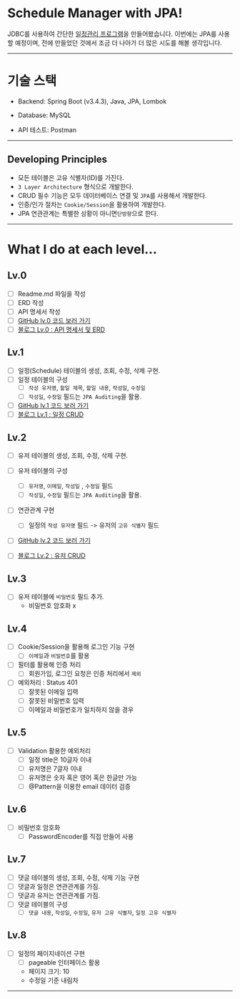 # Schedule Manager with JPA!
JDBC를 사용하여 간단한 [일정관리 프로그램](https://velog.io/@yong-lee/Spring-%EC%9D%BC%EC%A0%95-%EA%B4%80%EB%A6%AC-API-%EB%A7%8C%EB%93%A4%EA%B8%B0)을 만들어봤습니다.
이번에는 JPA를 사용할 예정이며, 전에 만들었던 것에서 조금 더 나아가 더 많은 시도를 해볼 생각입니다.

***
# 기술 스택
- Backend: Spring Boot (v3.4.3), Java, JPA, Lombok

- Database: MySQL

- API 테스트: Postman

***
## Developing Principles
- 모든 테이블은 고유 식별자(ID)를 가진다.
- `3 Layer Architecture` 형식으로 개발한다.
- CRUD 필수 기능은 모두 데이터베이스 연결 및 `JPA`를 사용해서 개발한다.
- 인증/인가 절차는 `Cookie/Session`을 활용하여 개발한다.
- JPA 연관관계는 특별한 상황이 아니면`단방향`으로 한다.

***
# What I do at each level...
## Lv.0
- [ ]  Readme.md 파일을 작성
- [ ]  ERD 작성
- [ ]  API 명세서 작성
- [ ]  [GitHub lv.0 코드 보러 가기](https://github.com/YongLeeCode/ScheduleManagerWithJpa/tree/lv.0)
- [ ]  [블로그 Lv.0 : API 명세서 및 ERD](https://velog.io/@yong-lee/JPA-%EC%9D%BC%EC%A0%95-%EA%B4%80%EB%A6%AC-API-%EB%A7%8C%EB%93%A4%EA%B8%B0-Lv-0)

## Lv.1
- [ ]  일정(Schedule) 테이블의 생성, 조회, 수정, 삭제 구현.
- [ ]  일정 테이블의 구성
    - [ ]  `작성 유저명`, `할일 제목`, `할일 내용`, `작성일`, `수정일`
    - [ ]  `작성일`, `수정일` 필드는 `JPA Auditing`을 활용.
- [ ]  [GitHub lv.1 코드 보러 가기](https://github.com/YongLeeCode/ScheduleManagerWithJpa/tree/lv.1)
- [ ]  [블로그 Lv.1 : 일정 CRUD](https://velog.io/@yong-lee/JPA-%EC%9D%BC%EC%A0%95-%EA%B4%80%EB%A6%AC-API-%EB%A7%8C%EB%93%A4%EA%B8%B0-Lv-1)

## Lv.2
- [ ]  유저 테이블의 생성, 조회, 수정, 삭제 구현.
- [ ]  유저 테이블의 구성
    - [ ]  `유저명`, `이메일`, `작성일` , `수정일` 필드
    - [ ]  `작성일`, `수정일` 필드는 `JPA Auditing`을 활용.
- [ ]  연관관계 구현
    - [ ]  일정의 `작성 유저명` 필드 -> 유저의 `고유 식별자` 필드
- [ ]  [GitHub lv.2 코드 보러 가기](https://github.com/YongLeeCode/ScheduleManagerWithJpa/tree/lv.2)
- [ ]  [블로그 Lv.2 : 유저 CRUD](https://velog.io/@yong-lee/JPA-%EC%9D%BC%EC%A0%95-%EA%B4%80%EB%A6%AC-API-%EB%A7%8C%EB%93%A4%EA%B8%B0-Lv-2)


## Lv.3
- [ ]  유저 테이블에 `비밀번호` 필드 추가.
    - 비밀번호 암호화 x

## Lv.4
- [ ] Cookie/Session을 활용해 로그인 기능 구현
    - [ ] `이메일`과 `비밀번호`를 활용
- [ ] 필터를 활용해 인증 처리
    - [ ] 회원가입, 로그인 요청은 인증 처리에서 `제외`
- [ ] 예외처리 : Status 401
    - [ ] 잘못된 이메일 입력
    - [ ] 잘못된 비밀번호 입력
    - [ ] 이메일과 비밀번호가 일치하지 않을 경우

## Lv.5
- [ ] Validation 활용한 예외처리
    - [ ] 일정 title은 10글자 이내
    - [ ] 유저명은 7글자 이내
    - [ ] 유저명은 숫자 혹은 영어 혹은 한글만 가능
    - [ ] @Pattern을 이용한 email 데이터 검증

## Lv.6
- [ ] 비밀번호 암호화
    - [ ] PasswordEncoder를 직접 만들어 사용

## Lv.7
- [ ]  댓글 테이블의 생성, 조회, 수정, 삭제 기능 구현
- [ ]  댓글과 일정은 연관관계를 가짐.
- [ ]  댓글과 유저는 연관관계를 가짐.
- [ ]  댓글 테이블의 구성
    - [ ]  `댓글 내용`, `작성일`, `수정일`, `유저 고유 식별자`, `일정 고유 식별자`

## Lv.8
- [ ] 일정의 페이지네이션 구현
    - [ ] pageable 인터페이스 활용
    - 페이지 크기: 10
    - 수정일 기준 내림차

***
